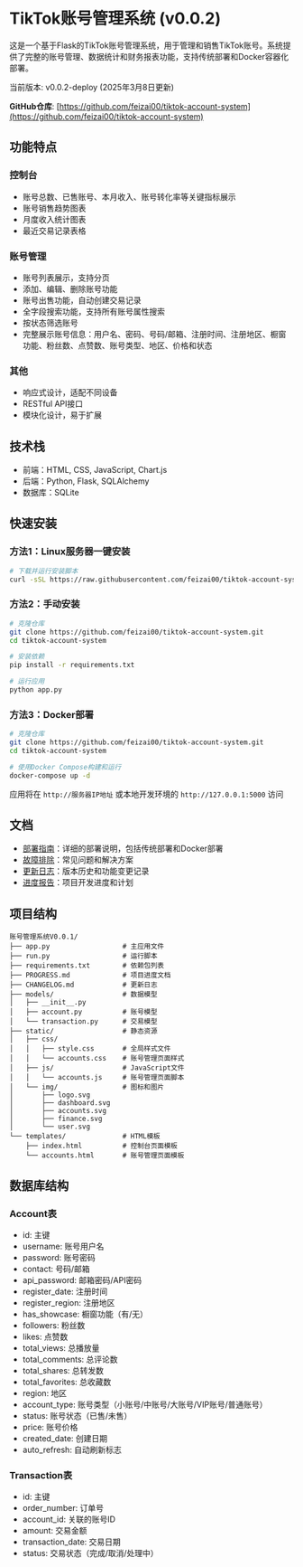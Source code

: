 # TikTok账号管理系统 (v0.0.2)

这是一个基于Flask的TikTok账号管理系统，用于管理和销售TikTok账号。系统提供了完整的账号管理、数据统计和财务报表功能，支持传统部署和Docker容器化部署。

当前版本: v0.0.2-deploy (2025年3月8日更新)

**GitHub仓库**: [https://github.com/feizai00/tiktok-account-system](https://github.com/feizai00/tiktok-account-system)

## 功能特点

### 控制台
- 账号总数、已售账号、本月收入、账号转化率等关键指标展示
- 账号销售趋势图表
- 月度收入统计图表
- 最近交易记录表格

### 账号管理
- 账号列表展示，支持分页
- 添加、编辑、删除账号功能
- 账号出售功能，自动创建交易记录
- 全字段搜索功能，支持所有账号属性搜索
- 按状态筛选账号
- 完整展示账号信息：用户名、密码、号码/邮箱、注册时间、注册地区、橱窗功能、粉丝数、点赞数、账号类型、地区、价格和状态

### 其他
- 响应式设计，适配不同设备
- RESTful API接口
- 模块化设计，易于扩展

## 技术栈

- 前端：HTML, CSS, JavaScript, Chart.js
- 后端：Python, Flask, SQLAlchemy
- 数据库：SQLite

## 快速安装

### 方法1：Linux服务器一键安装

```bash
# 下载并运行安装脚本
curl -sSL https://raw.githubusercontent.com/feizai00/tiktok-account-system/main/install.sh | sudo bash
```

### 方法2：手动安装

```bash
# 克隆仓库
git clone https://github.com/feizai00/tiktok-account-system.git
cd tiktok-account-system

# 安装依赖
pip install -r requirements.txt

# 运行应用
python app.py
```

### 方法3：Docker部署

```bash
# 克隆仓库
git clone https://github.com/feizai00/tiktok-account-system.git
cd tiktok-account-system

# 使用Docker Compose构建和运行
docker-compose up -d
```

应用将在 `http://服务器IP地址` 或本地开发环境的 `http://127.0.0.1:5000` 访问

## 文档

- [部署指南](DEPLOY.md)：详细的部署说明，包括传统部署和Docker部署
- [故障排除](troubleshooting.md)：常见问题和解决方案
- [更新日志](CHANGELOG.md)：版本历史和功能变更记录
- [进度报告](PROGRESS.md)：项目开发进度和计划

## 项目结构

```
账号管理系统V0.0.1/
├── app.py                  # 主应用文件
├── run.py                  # 运行脚本
├── requirements.txt        # 依赖包列表
├── PROGRESS.md             # 项目进度文档
├── CHANGELOG.md            # 更新日志
├── models/                 # 数据模型
│   ├── __init__.py
│   ├── account.py          # 账号模型
│   └── transaction.py      # 交易模型
├── static/                 # 静态资源
│   ├── css/
│   │   ├── style.css       # 全局样式文件
│   │   └── accounts.css    # 账号管理页面样式
│   ├── js/                 # JavaScript文件
│   │   └── accounts.js     # 账号管理页面脚本
│   └── img/                # 图标和图片
│       ├── logo.svg
│       ├── dashboard.svg
│       ├── accounts.svg
│       ├── finance.svg
│       └── user.svg
└── templates/              # HTML模板
    ├── index.html          # 控制台页面模板
    └── accounts.html       # 账号管理页面模板
```

## 数据库结构

### Account表
- id: 主键
- username: 账号用户名
- password: 账号密码
- contact: 号码/邮箱
- api_password: 邮箱密码/API密码
- register_date: 注册时间
- register_region: 注册地区
- has_showcase: 橱窗功能（有/无）
- followers: 粉丝数
- likes: 点赞数
- total_views: 总播放量
- total_comments: 总评论数
- total_shares: 总转发数
- total_favorites: 总收藏数
- region: 地区
- account_type: 账号类型（小账号/中账号/大账号/VIP账号/普通账号）
- status: 账号状态（已售/未售）
- price: 账号价格
- created_date: 创建日期
- auto_refresh: 自动刷新标志

### Transaction表
- id: 主键
- order_number: 订单号
- account_id: 关联的账号ID
- amount: 交易金额
- transaction_date: 交易日期
- status: 交易状态（完成/取消/处理中）

